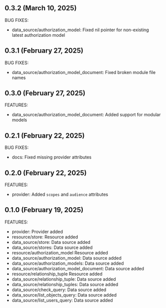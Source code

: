 ## 0.3.2 (March 10, 2025)

BUG FIXES:

* data_source/authorization_model: Fixed nil pointer for non-existing latest authorization model

## 0.3.1 (February 27, 2025)

BUG FIXES:

* data_source/authorization_model_document: Fixed broken module file names

## 0.3.0 (February 27, 2025)

FEATURES:

* data_source/authorization_model_document: Added support for modular models

## 0.2.1 (February 22, 2025)

BUG FIXES:

* docs: Fixed missing provider attributes

## 0.2.0 (February 22, 2025)

FEATURES:

* provider: Added `scopes` and `audience` attributes

## 0.1.0 (February 19, 2025)

FEATURES:

* provider: Provider added
* resource/store: Resource added
* data_source/store: Data source added
* data_source/stores: Data source added
* resource/authorization_model Resource added
* data_source/authorization_model: Data source added
* data_source/authorization_models: Data source added
* data_source/authorization_model_document: Data source added
* resource/relationship_tuple Resource added
* data_source/relationship_tuple: Data source added
* data_source/relationship_tuples: Data source added
* data_source/check_query: Data source added
* data_source/list_objects_query: Data source added
* data_source/list_users_query: Data source added
